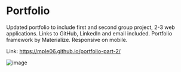 # Portfolio

Updated portfolio to include first and second group project, 2-3 web applications. Links to GitHub, LinkedIn and email included. Portfolio framework by Materialize. Responsive on mobile.

Link:
https://mple06.github.io/portfolio-part-2/

![image](https://user-images.githubusercontent.com/90426657/141071040-e8d20cad-84a2-4eb2-b12f-ea440dfa6d6e.png)
